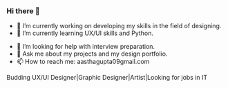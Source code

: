 ### Hi there 👋

<!--
**aastha1997/aastha1997** is a ✨ _special_ ✨ repository because its `README.md` (this file) appears on your GitHub profile.

Here are some ideas to get you started:-->

- 🔭 I’m currently working on developing my skills in the field of designing.
- 🌱 I’m currently learning UX/UI skills and Python.
<!--- 👯 I’m looking to collaborate on -->
- 🤔 I’m looking for help with interview preparation.
- 💬 Ask me about my projects and my design portfolio.
- 📫 How to reach me: aasthagupta09gmail.com
<!-- - 😄 Pronouns: ...
- ⚡ Fun fact: ...
-->
Budding UX/UI Designer|Graphic Designer|Artist|Looking for jobs in IT
